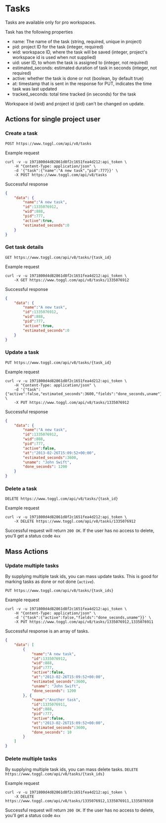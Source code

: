 Tasks
====================
Tasks are available only for pro workspaces.

Task has the following properties
* name: The name of the task (string, required, unique in project)
* pid: project ID for the task (integer, required)
* wid: workspace ID, where the task will be saved (integer, project's workspace id is used when not supplied)
* uid: user ID, to whom the task is assigned to (integer, not required)
* estimated_seconds: estimated duration of task in seconds (integer, not required)
* active: whether the task is done or not (boolean, by default true)
* at: timestamp that is sent in the response for PUT, indicates the time task was last updated
* tracked_seconds: total time tracked (in seconds) for the task

Workspace id (wid) and project id (pid) can't be changed on update.

## Actions for single project user

### Create a task

`POST https://www.toggl.com/api/v8/tasks`

Example request

```shell
curl -v -u 1971800d4d82861d8f2c1651fea4d212:api_token \
	-H "Content-Type: application/json" \
	-d '{"task":{"name":"A new task","pid":777}}' \
	-X POST https://www.toggl.com/api/v8/tasks

```

Successful response
```json
{
	"data": {
		"name":"A new task",
		"id":1335076912,
		"wid":888,
		"pid":777,
		"active":true,
		"estimated_seconds":0
	}
}
```

### Get task details

`GET https://www.toggl.com/api/v8/tasks/{task_id}`

Example request

```shell
curl -v -u 1971800d4d82861d8f2c1651fea4d212:api_token \
	-X GET https://www.toggl.com/api/v8/tasks/1335076912
```

Successful response
```json
{
	"data": {
		"name":"A new task",
		"id":1335076912,
		"wid":888,
		"pid":777,
		"active":true,
		"estimated_seconds":0
	}
}
```

### Update a task

`PUT https://www.toggl.com/api/v8/tasks/{task_id}`

Example request
```shell
curl -v -u 1971800d4d82861d8f2c1651fea4d212:api_token \
	-H "Content-Type: application/json" \
	-d '{"task":{"active":false,"estimated_seconds":3600,"fields":"done_seconds,uname"}}' \
	-X PUT https://www.toggl.com/api/v8/tasks/1335076912
```

Successful response
```json
{
	"data": {
		"name":"A new task",
		"id":1335076912,
		"wid":888,
		"pid":777,
		"active":false,
		"at":"2013-02-26T15:09:52+00:00",
		"estimated_seconds":3600,
		"uname": "John Swift",
		"done_seconds": 1200
	}
}
```

### Delete a task

`DELETE https://www.toggl.com/api/v8/tasks/{task_id}`

Example request
```shell
curl -v -u 1971800d4d82861d8f2c1651fea4d212:api_token \
	-X DELETE https://www.toggl.com/api/v8/tasks/1335076912
```

Successful request will return `200 OK`. If the user has no access to delete, you'll get a status code `4xx`

## Mass Actions

### Update multiple tasks

By supplying multiple task ids, you can mass update tasks. This is good for marking tasks as done or not done (`active`).

`PUT https://www.toggl.com/api/v8/tasks/{task_ids}`

Example request
```shell
curl -v -u 1971800d4d82861d8f2c1651fea4d212:api_token \
	-H "Content-Type: application/json" \
	-d '{"task":{"active":false,"fields":"done_seconds,uname"}}' \
	-X PUT https://www.toggl.com/api/v8/tasks/1335076912,1335076911
```

Successful response is an array of tasks.
```json
{
	"data": [
		{
			"name":"A new task",
			"id":1335076912,
			"wid":888,
			"pid":777,
			"active":false,
			"at":"2013-02-26T15:09:52+00:00",
			"estimated_seconds":3600,
			"uname": "John Swift",
			"done_seconds": 1200
		}, {
			"name":"Another task",
			"id":1335076911,
			"wid":888,
			"pid":777,
			"active":false,
			"at":"2013-02-26T15:09:52+00:00",
			"estimated_seconds":3600,
			"done_seconds": 10
		}
	]
}
```

### Delete multiple tasks
By supplying multiple task ids, you can mass delete tasks.
`DELETE https://www.toggl.com/api/v8/tasks/{task_ids}`

Example request
```shell
curl -v -u 1971800d4d82861d8f2c1651fea4d212:api_token \
	-X DELETE https://www.toggl.com/api/v8/tasks/1335076912,1335076911,1335076910
```

Successful request will return `200 OK`. If the user has no access to delete, you'll get a status code `4xx`
